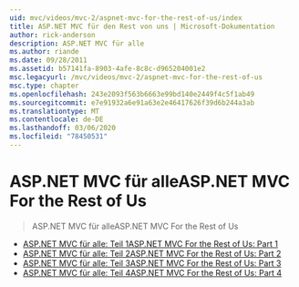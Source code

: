 ```yaml
---
uid: mvc/videos/mvc-2/aspnet-mvc-for-the-rest-of-us/index
title: ASP.NET MVC für den Rest von uns | Microsoft-Dokumentation
author: rick-anderson
description: ASP.NET MVC für alle
ms.author: riande
ms.date: 09/28/2011
ms.assetid: b57141fa-8903-4afe-8c8c-d965204001e2
msc.legacyurl: /mvc/videos/mvc-2/aspnet-mvc-for-the-rest-of-us
msc.type: chapter
ms.openlocfilehash: 243e2093f563b6663e99bd140e2449f4c5f1ab49
ms.sourcegitcommit: e7e91932a6e91a63e2e46417626f39d6b244a3ab
ms.translationtype: MT
ms.contentlocale: de-DE
ms.lasthandoff: 03/06/2020
ms.locfileid: "78450531"
---
```

# <a name="aspnet-mvc-for-the-rest-of-us"></a><span data-ttu-id="8522d-103">ASP.NET MVC für alle</span><span class="sxs-lookup"><span data-stu-id="8522d-103">ASP.NET MVC For the Rest of Us</span></span>

> <span data-ttu-id="8522d-104">ASP.NET MVC für alle</span><span class="sxs-lookup"><span data-stu-id="8522d-104">ASP.NET MVC For the Rest of Us</span></span>

- [<span data-ttu-id="8522d-105">ASP.NET MVC für alle: Teil 1</span><span class="sxs-lookup"><span data-stu-id="8522d-105">ASP.NET MVC For the Rest of Us: Part 1</span></span>](aspnet-mvc-for-the-rest-of-us-part-1.md)
- [<span data-ttu-id="8522d-106">ASP.NET MVC für alle: Teil 2</span><span class="sxs-lookup"><span data-stu-id="8522d-106">ASP.NET MVC For the Rest of Us: Part 2</span></span>](aspnet-mvc-for-the-rest-of-us-part-2.md)
- [<span data-ttu-id="8522d-107">ASP.NET MVC für alle: Teil 3</span><span class="sxs-lookup"><span data-stu-id="8522d-107">ASP.NET MVC For the Rest of Us: Part 3</span></span>](aspnet-mvc-for-the-rest-of-us-part-3.md)
- [<span data-ttu-id="8522d-108">ASP.NET MVC für alle: Teil 4</span><span class="sxs-lookup"><span data-stu-id="8522d-108">ASP.NET MVC For the Rest of Us: Part 4</span></span>](aspnet-mvc-for-the-rest-of-us-part-4.md)
